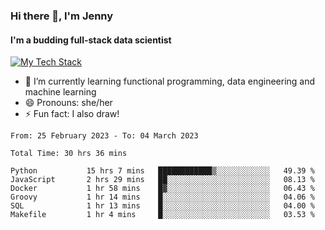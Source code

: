 ### Hi there 👋, I'm Jenny
#### I'm a budding full-stack data scientist

<a href="TechStack">
  <img align="center" src="https://github-readme-tech-stack.vercel.app/api/cards?align=center&titleAlign=center&showBorder=false&lineCount=1&theme=catppuccin_mocha&hideBg=true&line1=python,python,auto;scala,scala,auto;databricks,databricks,auto;apachespark,spark,auto;" alt="My Tech Stack" />
</a>

- 🌱 I’m currently learning functional programming, data engineering and machine learning 
- 😄 Pronouns: she/her 
- ⚡ Fun fact: I also draw! 

<!--START_SECTION:waka-->

```text
From: 25 February 2023 - To: 04 March 2023

Total Time: 30 hrs 36 mins

Python           15 hrs 7 mins   ████████████▒░░░░░░░░░░░░   49.39 %
JavaScript       2 hrs 29 mins   ██░░░░░░░░░░░░░░░░░░░░░░░   08.13 %
Docker           1 hr 58 mins    █▓░░░░░░░░░░░░░░░░░░░░░░░   06.43 %
Groovy           1 hr 14 mins    █░░░░░░░░░░░░░░░░░░░░░░░░   04.06 %
SQL              1 hr 13 mins    █░░░░░░░░░░░░░░░░░░░░░░░░   04.00 %
Makefile         1 hr 4 mins     █░░░░░░░░░░░░░░░░░░░░░░░░   03.53 %
```

<!--END_SECTION:waka-->
